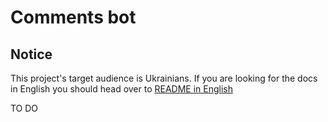 # Comments bot


## Notice
This project's target audience is Ukrainians. If you are looking for the docs in English you should head over to [README in English](https://github.com/ElijahLaMoon/ukrnastup-comments/README.md)

TO DO